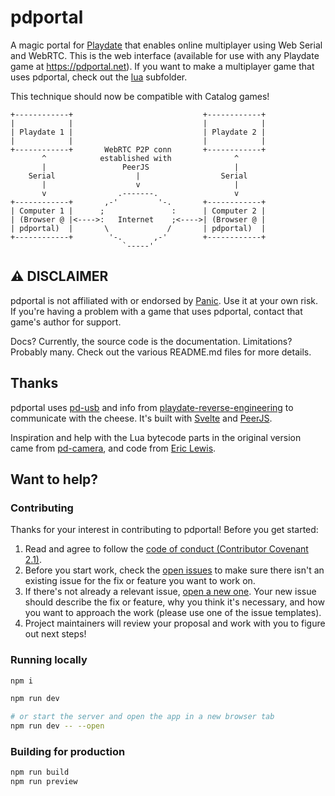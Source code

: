 # pdportal

A magic portal for [Playdate](https://play.date) that enables online multiplayer using Web Serial and WebRTC. This is the web interface (available for use with any Playdate game at https://pdportal.net). If you want to make a multiplayer game that uses pdportal, check out the [lua](./lua) subfolder.

This technique should now be compatible with Catalog games!

```
+------------+                             +------------+
|            |                             |            |
| Playdate 1 |                             | Playdate 2 |
|            |                             |            |
+------------+       WebRTC P2P conn       +------------+
       ^            established with              ^
       |                 PeerJS                   |
    Serial                  |                  Serial
       |                    v                     |
       v                .-------.                 v
+------------+       ,-'         '-.       +------------+
| Computer 1 |      ;               :      | Computer 2 |
| (Browser @ |<---->:   Internet    ;<---->| (Browser @ |
| pdportal)  |       \             /       | pdportal)  |
+------------+        '-.       ,-'        +------------+
                         `-----'
```

## ⚠️ DISCLAIMER

pdportal is not affiliated with or endorsed by [Panic](https://panic.com). Use it at your own risk. If you're having a problem with a game that uses pdportal, contact that game's author for support.

Docs? Currently, the source code is the documentation. Limitations? Probably many. Check out the various README.md files for more details.

## Thanks

pdportal uses [pd-usb](https://github.com/cranksters/pd-usb) and info from [playdate-reverse-engineering](https://github.com/cranksters/playdate-reverse-engineering) to communicate with the cheese. It's built with [Svelte](https://svelte.dev/) and [PeerJS](https://peerjs.com/).

Inspiration and help with the Lua bytecode parts in the original version came from [pd-camera](https://github.com/t0mg/pd-camera), and code from [Eric Lewis](https://gist.github.com/ericlewis/43d07016275308de11a5519466deea85).

## Want to help?

### Contributing

Thanks for your interest in contributing to pdportal! Before you get started:

1. Read and agree to follow the [code of conduct (Contributor Covenant 2.1)](./CODE_OF_CONDUCT.md).
2. Before you start work, check the [open issues](https://github.com/strawdynamics/pdportal/issues) to make sure there isn't an existing issue for the fix or feature you want to work on.
3. If there's not already a relevant issue, [open a new one](https://github.com/strawdynamics/pdportal/issues/new). Your new issue should describe the fix or feature, why you think it's necessary, and how you want to approach the work (please use one of the issue templates).
4. Project maintainers will review your proposal and work with you to figure out next steps!

### Running locally

```bash
npm i

npm run dev

# or start the server and open the app in a new browser tab
npm run dev -- --open
```

### Building for production

```bash
npm run build
npm run preview
```
